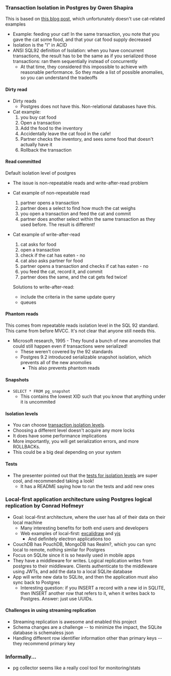 ### Transaction Isolation in Postgres by Gwen Shapira

This is based on [this blog post](https://www.thenile.dev/blog/transaction-isolation-postgres), which unfortunately doesn't use cat-related examples

* Example: feeding your cat!  In the same transaction, you note that you gave the cat some food, and that your cat food supply decreased
* Isolation is the "I" in ACID
* ANSI SQL92 definition of Isolation: when you have concurrent transactions, the result has to be the same as if you serialized those transactions: ran them sequentially instead of concurrently
  * At that time, they considered this impossible to achieve with reasonable performance.  So they made a list of possible anomalies, so you can understand the tradeoffs
 
#### Dirty read

* Dirty reads
  * Postgres does not have this.  Non-relational databases have this.
* Cat example:
  1. you buy cat food
  2. Open a transaction
  3. Add the food to the inventory
  5. Accidentally leave the cat food in the cafe!
  6. Partner checks the inventory, and sees some food that doesn't actually have it
  7. Rollback the transaction
 
#### Read committed

Default isolation level of postgres

* The issue is non-repeatable reads and write-after-read problem
* Cat example of non-repeatable read
  1. partner opens a transaction
  2. partner does a select to find how much the cat weighs
  3. you open a transaction and feed the cat and commit
  4. partner does another select within the same transaction as they used before.  The result is different!
* Cat example of write-after-read
  1. cat asks for food
  1. open a transaction
  2. check if the cat has eaten - no
  3. cat also asks partner for food
  4. partner opens a transaction and checks if cat has eaten - no
  5. you feed the cat, record it, and commit
  6. partner does the same, and the cat gets fed twice!

  Solutions to write-after-read:
  * include the criteria in the same update query
  * queues


#### Phantom reads

This comes from repeatable reads isolation level in the SQL 92 standard.  This came from before MVCC.  It's not clear that anyone still needs this.

* Microsoft research, 1995 - They found a bunch of new anomolies that could still happen even if transactions were serialized!
  * These weren't covered by the 92 standards
  * Postgres 9.2 introduced serializable snapshot isolation, which prevents all of the new anomolies
    * This also prevents phantom reads

#### Snapshots

* `SELECT * FROM pg_snapshot`
  * This contains the lowest XID such that you know that anything under it is uncommited

#### Isolation levels

* You can choose [transaction isolation levels](https://www.postgresql.org/docs/current/transaction-iso.html).
* Choosing a different level doesn't acquire any more locks
* It does have some performance implications
* More importantly, you will get serialization errors, and more ROLLBACKs.
* This could be a big deal depending on your system

#### Tests

* The presenter pointed out that the [tests for isolation levels](https://github.com/postgres/postgres/tree/master/src/test/isolation) are super cool, and recommended taking a look!
  * It has a README saying how to run the tests and add new ones

### Local-first application architecture using Postgres logical replication by Conrad Hofmeyr

* Goal: local-first architecture, where the user has all of their data on their local machine
  * Many interesting benefits for both end users and developers
  * Web examples of local-first: [excalidraw](https://excalidraw.com/) and [yjs](https://github.com/yjs/yjs)
    * And definitely electron applications too
* CouchDB has PouchDB, MongoDB has Realm?, which you can sync local to remote, nothing similar for Postgres
* Focus on SQLite since it is so heavily used in mobile apps
* They have a middleware for writes.  Logical replication writes from postgres to their middleware.  Clients authenticate to the middleware using JWTs, and add the data to a local SQLite database
* App will write new data to SQLite, and then the application must also sync back to Postgres
  * Interesting question: if you INSERT a record with a new id in SQLITE, then INSERT another row that refers to it, when it writes back to Postgres.  Answer: just use UUIDs. 

#### Challenges in using streaming replication

* Streaming replication is awesome and enabled this project
* Schema changes are a challenge -- to minimize the impact, the SQLite database is schemaless json
* Handling different row identifier information other than primary keys -- they recommend primary key

### Informally...

* pg collector seems like a really cool tool for monitoring/stats
